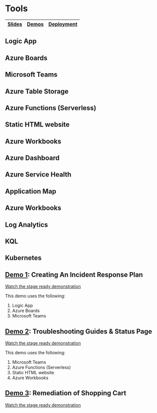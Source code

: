 # Tools

| [Slides](/ops20/slides/README.md) | [Demos](/ops20/demos/README.md) | [Deployment](/ops20/deployment/README.md) | 
|--------|-------|------------|

## Logic App


## Azure Boards


## Microsoft Teams


## Azure Table Storage


## Azure Functions (Serverless)


## Static HTML website


## Azure Workbooks


## Azure Dashboard


## Azure Service Health


## Application Map


## Azure Workbooks


## Log Analytics


## KQL


## Kubernetes

## [Demo 1](../demos/01/README.md): Creating An Incident Response Plan

[Watch the stage ready demonstration](https://coming.soon)

This demo uses the following:

1. Logic App
2. Azure Boards
3. Microsoft Teams


## [Demo 2](../demos/02/README.md): Troubleshooting Guides & Status Page

[Watch the stage ready demonstration](https://coming.soon)

This demo uses the following:

1. Microsoft Teams
2. Azure Functions (Serverless)
3. Static HTML website
4. Azure Workbooks

## [Demo 3](../demos/03/README.md): Remediation of Shopping Cart

[Watch the stage ready demonstration](https://coming.soon)